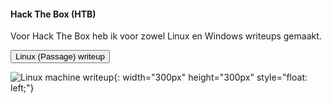 #### Hack The Box (HTB)

Voor Hack The Box heb ik voor zowel Linux en Windows writeups gemaakt.

<input type="button" value="Linux (Passage) writeup" onClick="passwd('./files/Linux_Passage_HTB.docx','Linux (Passage) writeup')"/>

![Linux machine writeup](https://www.hackthebox.eu/storage/avatars/ec88bbe570fd512ab370208e5139bb41_thumb.png){: width="300px" height="300px" style="float: left;"}



